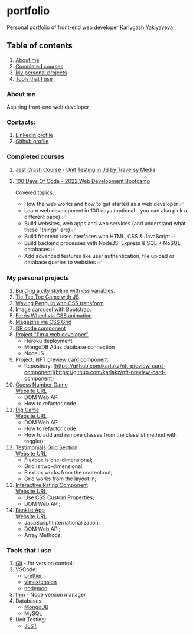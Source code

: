 # portfolio

Personal portfolio of front-end web developer Karlygash Yakiyayeva

## Table of contents

1. [About me](#about-me)
2. [Completed courses](#completed-courses)
3. [My personal projects](#my-personal-projects)
4. [Tools that I use](#tools-that-i-use)

### About me

Aspiring front-end web developer

### Contacts:

1. [Linkedin profile](https://www.linkedin.com/in/karlygash-yakiyayeva-452baa186/)
2. [Github profile](https://github.com/karlakz)

### Completed courses

1. [Jest Crash Course - Unit Testing in JS by Traversy Media](https://github.com/karlakz/youtube-jest-crash-course)
2. [100 Days Of Code - 2022 Web Development Bootcamp](https://www.udemy.com/certificate/UC-ae99f5d6-8a20-4f43-86ce-81495709f261/)

   Covered topics:

   - How the web works and how to get started as a web developer ✅
   - Learn web development in 100 days (optional - you can also pick a different pace) ✅
   - Build websites, web apps and web services (and understand what these "things" are) ✅
   - Build frontend user interfaces with HTML, CSS & JavaScript ✅
   - Build backend processes with NodeJS, Express & SQL + NoSQL databases ✅
   - Add advanced features like user authentication, file upload or database queries to websites ✅

### My personal projects

1. [Building a city skyline with css variables](https://quirky-ardinghelli-186038.netlify.app/).
2. [Tic Tac Toe Game with JS](https://tic-tac-toe-karlakz.netlify.app/).
3. [Waving Penguin with CSS transform](https://penguin-karlakz.netlify.app/).
4. [Image carousel with Bootstrap](https://app.netlify.com/sites/img-carousel-karlakz/settings/domain).
5. [Ferris Wheel via CSS animation](https://lnkd.in/dNR72Yrp)
6. [Magazine via CSS Grid](https://css-grid-magazine.netlify.app/)
7. [QR code component](https://github.com/karlakz/qr-code-component-main)
8. [Project "I'm a web developer"](https://shielded-stream-13770.herokuapp.com/)
   - Heroku deployment
   - MongoDB Atlas database connection
   - NodeJS
9. [Project: NFT preview card component](https://nft-preview-card-component-karlakz.netlify.app/)
   - Repository: [https://github.com/karlakz/nft-preview-card-component](https://github.com/karlakz/nft-preview-card-component)
10. [Guess Number Game](https://github.com/karlakz/guess-number-game)\
    [Website URL](https://guess-number-game-karlakz.netlify.app/)
    - DOM Web API
    - How to refactor code
11. [Pig Game](https://github.com/karlakz/pig-game)\
    [Website URL](https://pig-game-karlakz.netlify.app/)
    - DOM Web API
    - How to refactor code
    - How to add and remove classes from the classlist method with toggle();
12. [Testimonials Grid Section](https://github.com/karlakz/testimonials-grid-section)\
    [Website URL](https://testimonials-grid-section-karlakz.netlify.app/)
    - Flexbox is one-dimensional;
    - Grid is two-dimensional;
    - Flexbox works from the content out;
    - Grid works from the layout in;
13. [Interactive Rating Component](https://github.com/karlakz/interactive-rating-component-main)\
    [Website URL](https://interactive-rating-component-karlakz.netlify.app/)
    - Use CSS Custom Properties;
    - DOM Web API;
14. [Bankist App](https://github.com/karlakz/bankist-app)\
    [Website URL](https://bankist-app-karlakz.netlify.app/)
    - JacaScript Internationalization;
    - DOM Web API;
    - Array Methods;

### Tools that I use

1. [Git](https://git-scm.com/) - for version control;
2. VSCode:
   - [prettier](https://marketplace.visualstudio.com/items?itemName=esbenp.prettier-vscode)
   - [vimextension](https://marketplace.visualstudio.com/items?itemName=vscodevim.vim)
   - [nodemon](https://www.npmjs.com/package/nodemon)
3. [fnm](https://github.com/Schniz/fnm) - Node version manager
4. Databases:
   - [MongoDB](https://www.mongodb.com/)
   - [MySQL](https://www.mysql.com/)
5. Unit Testing:
   - [JEST](https://jestjs.io/)

